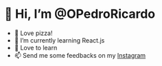 # 👋 Hi, I’m @OPedroRicardo
- 👀 Love pizza!
- 🌱 I’m currently learning React.js
- 💞️ Love to learn
- 📫 Send me some feedbacks on my [Instagram](https://www.instagram.com/pedroricardo.dev/)
